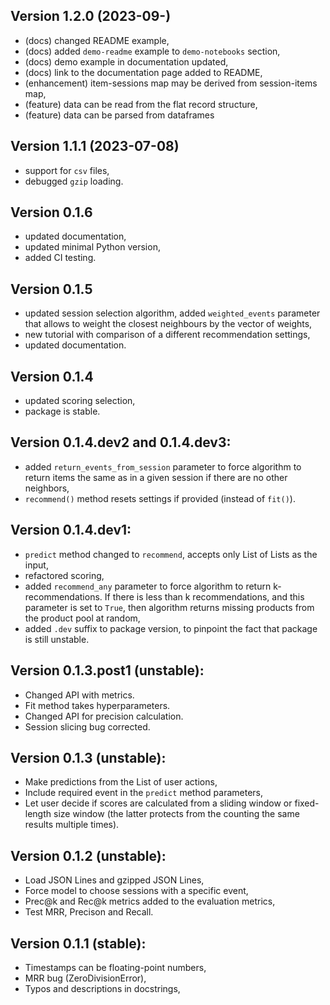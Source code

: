 ## Version 1.2.0 (2023-09-)

- (docs) changed README example,
- (docs) added `demo-readme` example to `demo-notebooks` section,
- (docs) demo example in documentation updated,
- (docs) link to the documentation page added to README,
- (enhancement) item-sessions map may be derived from session-items map,
- (feature) data can be read from the flat record structure,
- (feature) data can be parsed from dataframes

## Version 1.1.1 (2023-07-08)

- support for `csv` files,
- debugged `gzip` loading.


## Version 0.1.6

- updated documentation,
- updated minimal Python version,
- added CI testing.


## Version 0.1.5

- updated session selection algorithm, added `weighted_events` parameter that allows to weight the closest neighbours by the vector of weights,
- new tutorial with comparison of a different recommendation settings,
- updated documentation.

## Version 0.1.4

- updated scoring selection,
- package is stable.

## Version 0.1.4.dev2 and 0.1.4.dev3:

- added `return_events_from_session` parameter to force algorithm to return items the same as in a given session if there are no other neighbors,
- `recommend()` method resets settings if provided (instead of `fit()`).

## Version 0.1.4.dev1:

- `predict` method changed to `recommend`, accepts only List of Lists as the input,
- refactored scoring,
- added `recommend_any` parameter to force algorithm to return k-recommendations. If there is less than k recommendations, and this parameter is set to `True`, then algorithm returns missing products from the product pool at random,
- added `.dev` suffix to package version, to pinpoint the fact that package is still unstable.

## Version 0.1.3.post1 (unstable):

- Changed API with metrics.
- Fit method takes hyperparameters.
- Changed API for precision calculation.
- Session slicing bug corrected.

## Version 0.1.3 (unstable):

- Make predictions from the List of user actions,
- Include required event in the `predict` method parameters,
- Let user decide if scores are calculated from a sliding window or fixed-length size window (the latter protects from the counting the same results multiple times).

## Version 0.1.2 (unstable):

- Load JSON Lines and gzipped JSON Lines,
- Force model to choose sessions with a specific event,
- Prec@k and Rec@k metrics added to the evaluation metrics,
- Test MRR, Precison and Recall.


## Version 0.1.1 (stable): 

- Timestamps can be floating-point numbers,
- MRR bug (ZeroDivisionError),
- Typos and descriptions in docstrings,
